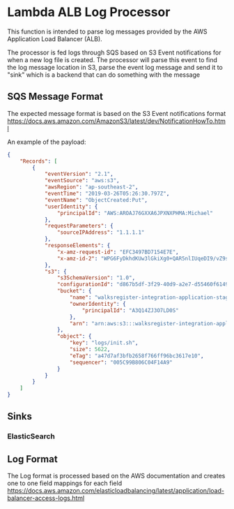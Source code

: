 # Lambda ALB Log Processor

This function is intended to parse log messages provided by the AWS Application Load Balancer (ALB).

The processor is fed logs through SQS based on S3 Event notifications for when a new log file is created. The processor will parse this event to find the log message location in S3, parse the event log message and send it to "sink" which is a backend that can do something with the message 

## SQS Message Format

The expected message format is based on the S3 Event notifications format https://docs.aws.amazon.com/AmazonS3/latest/dev/NotificationHowTo.html 

An example of the payload:

```json
{
    "Records": [
        {
            "eventVersion": "2.1",
            "eventSource": "aws:s3",
            "awsRegion": "ap-southeast-2",
            "eventTime": "2019-03-26T05:26:30.797Z",
            "eventName": "ObjectCreated:Put",
            "userIdentity": {
                "principalId": "AWS:AROAJ76GXXA6JPXNXPHMA:Michael"
            },
            "requestParameters": {
                "sourceIPAddress": "1.1.1.1"
            },
            "responseElements": {
                "x-amz-request-id": "EFC3497BD7154E7E",
                "x-amz-id-2": "WPG6FyDkhdKUw3lGkiXg0+QAR5nlIUqeDI9/vZ9spAHZHxlNoWkYroYWS/57Zdg7Knepdt5wnT4="
            },
            "s3": {
                "s3SchemaVersion": "1.0",
                "configurationId": "d867b5df-3f29-40d9-a2e7-d55460f6149e",
                "bucket": {
                    "name": "walksregister-integration-application-stage",
                    "ownerIdentity": {
                        "principalId": "A3Q14ZJ3O7LD0S"
                    },
                    "arn": "arn:aws:s3:::walksregister-integration-application-stage"
                },
                "object": {
                    "key": "logs/init.sh",
                    "size": 5622,
                    "eTag": "a47d7af3bfb2658f766ff96bc3617e10",
                    "sequencer": "005C99B806C04F14A9"
                }
            }
        }
    ]
}
```

## Sinks

### ElasticSearch

## Log Format

The Log format is processed based on the AWS documentation and creates one to one field mappings for each field
https://docs.aws.amazon.com/elasticloadbalancing/latest/application/load-balancer-access-logs.html
